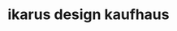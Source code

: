 ---
title: "ikarus design kaufhaus"
url: /frankfurt-am-main/ikarus-design-kaufhaus/
shop: Warenhaus
---